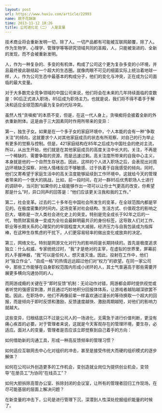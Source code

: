 ```yaml
---
layout: post
url: https://www.huxiu.com/article/22993
name: 脱不花妹妹
time: 2013-11-12 18:26
title: 公司进化论（二） 人是变量
---
```

技术商业将会重新发明一切，除了人。一切产品都有可能被互联网颠覆，除了人。作为生物学、心理学、管理学等等研究领域共同的圣殿，人，只能被渐进的、全新的发现，而不会被重新发明。

人，作为一种复杂的、多变的有机体，构成了公司这个更为复杂多变的小环境，并且最终彼此联结起一个超大的生态圈。就像肉眼不可见的细菌实际上统治着地球一样，人，作为公司生态中最基本的构成分子，他们的变化与冲突，正在成为公司面临的最大变量。

对于大多数完全竞争领域的中国公司来说，他们将会在未来的几年持续面临的变数是：90后正式进入职场，85后成为职场主力。也就是说，我们将不得不着手于解决和适应全球范围内最为复杂的代际冲突。

虽然人性“贪嗔痴”的本质不变，但是，在这一代人身上，贪嗔痴将会披着全新的外衣重新附体。这是由于三大因素同时作用所带来的变异：

第一，独生子女。如果是在一个多子女的家庭环境中，个人本能的会有一种“争取关注”的倾向，这就要求个人对其他家庭成员的状态有所观察、对自己的行为举止有更多的觉察与控制。但是，421家庭结构在85年之后成为中国社会的绝对主流，所以，从出生开始，他们就是在其他家庭成员的高度关注中长大的。关注，不再是一个稀缺的、需要争取的资源，而是迅速过剩。高关注度所带来的自我中心主义，本身就是他的一个自然生存状态。因此，这样的个人进入职场之后，会表现出对周边环境缺乏探察、对他人情绪反应不够敏感、过于执着于自我感受的倾向。同时，他们又寄希望于家庭生活中的高关注度能够延续到工作环境中。这就给今天的管理者带来的一个很大的挑战，比如，前一段时间，在对一群85后优秀职场人士进行的调研中，当问到“如果你的上级能够作出一项可以让你士气更高的改变，你希望那是什么”时，异口同声的回答是：“他们应该更关注我和我的工作。”

第二，社会变革。过去的二十多年在中国社会所发生的变革，在全球范围内都是罕见的。在极度密集的时间内，这场变革对社会结构、生活方式、价值观念的影响之巨大，堪称是一次人类社会进化史上的突变。特别是完全成长于92年之后的一代，物质财富摇身一变成为全社会最鲜明最共识的身份标签，这导致人们对工作、职业等长期关系的心理契约的牢固程度大大减弱，经济压力与自我包装成为指挥棒，在这种生存焦虑的干扰下，人们更容易轻率的做出变化或放弃的决定。

第三，网络文化。特别是网游文化对行为的影响将是长期持续的。首先是极度追求独立：什么权威、专家统统过时，“我”才是绝对的主宰，在虚拟的世界里，屏幕前的人手握神器，“我”可以是任何人，想灭谁灭谁。因此，投射在工作中，他们对“独立作业”、“自成一格”的热情远远超过他们对“权力”的欲望。在同一家公司中，那些工作能够在自身职权范围内形成小闭环的人，其士气普遍高于那些需要开展更多横向沟通协同的人。

而网游成瘾的关键在于“即时反馈”机制：无论动作对错，网游都会即时提供视觉或者听觉的强感官刺激，并且通过巧妙地积分回报体体系，让游戏者越陷越深欲罢不能。因此，在职场中，他们不再像前辈一样喜欢通过漫长的等待换取一个超大的回报，而是倾向于即时反馈和激励，反馈速度越快、激励周期越短，对他们的影响力就越大。

这些变异，归根结底只不过是公司人的一场进化，无需急于进行价值判断，更没有痛心疾首的必要。对于管理者来说，这就是今天客观存在的管理环境，要生存，必适应。面对人的变量，管理者是否应该立即觉察到自己着手的方向：

如何借助新的沟通工具，形成一种高反馈频率的管理习惯？

如何适应互联网去中心化对组织的冲击，甚至是接受传统大而硬的组织模式的逐步解体？

如何在公司以外创造更多的工作机会，变创造就业岗位为提供创业机会，变领导“在册员工”为协同“在线员工”？

如何大胆拆除高管办公室、拆除封闭的会议室，让所有的管理者回归工作现场，在尽可能基层的层面上解决问题？

在新变量的冲击下，公司是进行管理下沉，深潜到人性深处挖掘组织能量的时候了。

